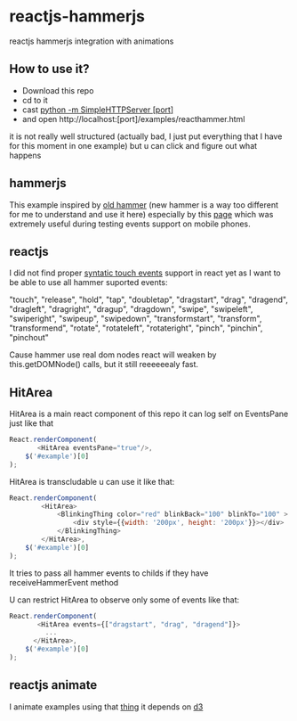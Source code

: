 reactjs-hammerjs
================

reactjs hammerjs integration with animations

## How to use it?
* Download this repo 
* cd to it
* cast [python -m SimpleHTTPServer [port]](http://stackoverflow.com/a/532710)
* and open http://localhost:[port]/examples/reacthammer.html 

it is not really well structured (actually bad, I just put everything that I have for this moment in one example) but u can click and figure out what happens

## hammerjs
This example inspired by [old hammer](https://github.com/thecoded/hammer.js) (new hammer is a way too different for me to understand and use it here) especially by this [page](http://thecoded.com/swipe/examples/events.html) which was extremely useful during testing events support on mobile phones.

## reactjs 
I did not find proper [syntatic touch events](http://facebook.github.io/react/docs/events.html#touch-events) support in react yet as I want to be able to use all hammer suported events:

"touch", "release", "hold", "tap", "doubletap", "dragstart", "drag", "dragend", "dragleft", "dragright", "dragup", "dragdown", "swipe", "swipeleft", "swiperight", "swipeup", "swipedown", "transformstart", "transform", "transformend", "rotate", "rotateleft", "rotateright", "pinch", "pinchin", "pinchout"

Cause hammer use real dom nodes react will weaken by this.getDOMNode() calls, but it still reeeeeealy fast.  

## HitArea
HitArea is a main react component  of this repo it can log self on EventsPane just like that

```javascript
React.renderComponent(         
       <HitArea eventsPane="true"/>,
    $('#example')[0]
);
```

HitArea is transcludable u can use it like that: 

```javascript
React.renderComponent(         
        <HitArea>
            <BlinkingThing color="red" blinkBack="100" blinkTo="100" >
                <div style={{width: '200px', height: '200px'}}></div>
            </BlinkingThing>
        </HitArea>,
    $('#example')[0]
);
```

It tries to pass all hammer events to childs if they have receiveHammerEvent method

U can restrict HitArea to observe only some of events like that:

```javascript
React.renderComponent(         
       <HitArea events={["dragstart", "drag", "dragend"]}>
         ...
      </HitArea>,
    $('#example')[0]
);
```

## reactjs animate
I animate examples using that [thing](https://github.com/pleasetrythisathome/react.animate) it depends on [d3](http://d3js.org/)
